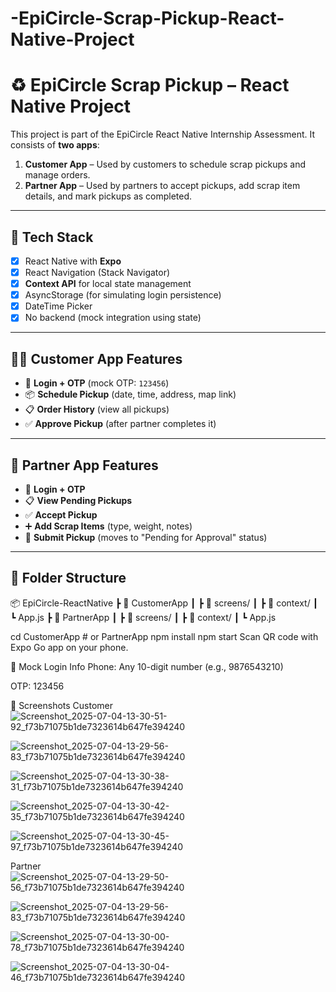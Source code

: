 # -EpiCircle-Scrap-Pickup-React-Native-Project

# ♻️ EpiCircle Scrap Pickup – React Native Project

This project is part of the EpiCircle React Native Internship Assessment. It consists of **two apps**:

1. **Customer App** – Used by customers to schedule scrap pickups and manage orders.
2. **Partner App** – Used by partners to accept pickups, add scrap item details, and mark pickups as completed.

---

## 📱 Tech Stack

- [x] React Native with **Expo**
- [x] React Navigation (Stack Navigator)
- [x] **Context API** for local state management
- [x] AsyncStorage (for simulating login persistence)
- [x] DateTime Picker
- [x] No backend (mock integration using state)

---

## 🧍‍♂️ Customer App Features

- 📱 **Login + OTP** (mock OTP: `123456`)
- 📦 **Schedule Pickup** (date, time, address, map link)
- 📋 **Order History** (view all pickups)
- ✅ **Approve Pickup** (after partner completes it)

---

## 👷 Partner App Features

- 📱 **Login + OTP**
- 📋 **View Pending Pickups**
- ✅ **Accept Pickup**
- ➕ **Add Scrap Items** (type, weight, notes)
- 📨 **Submit Pickup** (moves to "Pending for Approval" status)

---

## 📂 Folder Structure
📦 EpiCircle-ReactNative
┣ 📁 CustomerApp
┃ ┣ 📁 screens/
┃ ┣ 📁 context/
┃ ┗ App.js
┣ 📁 PartnerApp
┃ ┣ 📁 screens/
┃ ┣ 📁 context/
┃ ┗ App.js

   
cd CustomerApp # or PartnerApp
npm install
npm start
Scan QR code with Expo Go app on your phone.

🔐 Mock Login Info
Phone: Any 10-digit number (e.g., 9876543210)

OTP: 123456

📸 Screenshots
Customer
![Screenshot_2025-07-04-13-30-51-92_f73b71075b1de7323614b647fe394240](https://github.com/user-attachments/assets/7d0e00f7-6044-4f8b-9f5a-a909c30b270e)

![Screenshot_2025-07-04-13-29-56-83_f73b71075b1de7323614b647fe394240](https://github.com/user-attachments/assets/53d00e72-fc0a-45bf-a88a-722741aeac80)

![Screenshot_2025-07-04-13-30-38-31_f73b71075b1de7323614b647fe394240](https://github.com/user-attachments/assets/95ab1dbf-e84e-4078-b704-efedc8db1df0)

![Screenshot_2025-07-04-13-30-42-35_f73b71075b1de7323614b647fe394240](https://github.com/user-attachments/assets/a67b93f1-93f6-49bd-9d69-e6e31c23101a)

![Screenshot_2025-07-04-13-30-45-97_f73b71075b1de7323614b647fe394240](https://github.com/user-attachments/assets/4ca07d2c-c056-4c25-ae48-265c31d8aa70)

Partner
![Screenshot_2025-07-04-13-29-50-56_f73b71075b1de7323614b647fe394240](https://github.com/user-attachments/assets/d87d25f4-0a69-462e-8f62-99f7d8f6f85c)

![Screenshot_2025-07-04-13-29-56-83_f73b71075b1de7323614b647fe394240](https://github.com/user-attachments/assets/a57b6fc6-5fcf-42cd-9f58-31bf16c47585)

![Screenshot_2025-07-04-13-30-00-78_f73b71075b1de7323614b647fe394240](https://github.com/user-attachments/assets/5fd48b53-7a1f-4995-b850-7cf96f76717a)

![Screenshot_2025-07-04-13-30-04-46_f73b71075b1de7323614b647fe394240](https://github.com/user-attachments/assets/753d9233-023d-448e-ac47-a92be5ef6e51)







